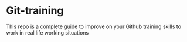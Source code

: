# Git-training

This repo is a complete guide to improve on your Github training skills to work in real life working situations